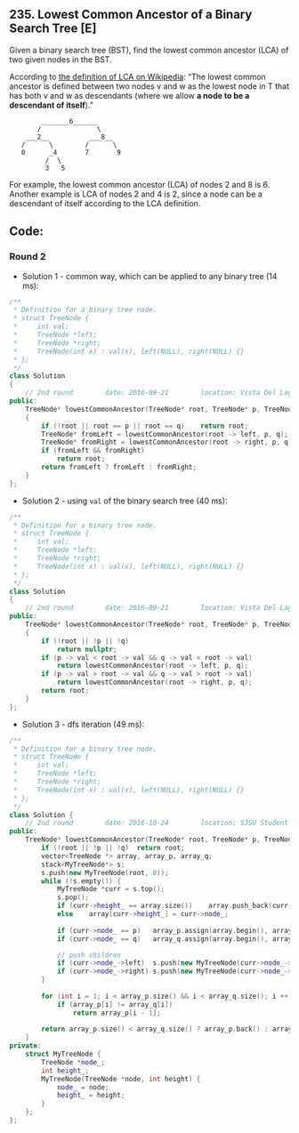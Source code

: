 ## 235. Lowest Common Ancestor of a Binary Search Tree [E]
Given a binary search tree (BST), find the lowest common ancestor (LCA) of two given nodes in the BST.

According to [the definition of LCA on Wikipedia](https://en.wikipedia.org/wiki/Lowest_common_ancestor): “The lowest common ancestor is defined between two nodes v and w as the lowest node in T that has both v and w as descendants (where we allow **a node to be a descendant of itself**).”
```
        _______6______
       /              \
    ___2__          ___8__
   /      \        /      \
   0      _4       7       9
         /  \
         3   5
```
For example, the lowest common ancestor (LCA) of nodes 2 and 8 is 6. Another example is LCA of nodes 2 and 4 is 2, since a node can be a descendant of itself according to the LCA definition.

## Code:
### Round 2
- Solution 1 - common way, which can be applied to any binary tree (14 ms):
```c++
/**
 * Definition for a binary tree node.
 * struct TreeNode {
 *     int val;
 *     TreeNode *left;
 *     TreeNode *right;
 *     TreeNode(int x) : val(x), left(NULL), right(NULL) {}
 * };
 */
class Solution 
{
    // 2nd round        date: 2016-09-21        location: Vista Del Lago III Apartments
public:
    TreeNode* lowestCommonAncestor(TreeNode* root, TreeNode* p, TreeNode* q) 
    {
        if (!root || root == p || root == q)    return root;
        TreeNode* fromLeft = lowestCommonAncestor(root -> left, p, q);
        TreeNode* fromRight = lowestCommonAncestor(root -> right, p, q);
        if (fromLeft && fromRight)
            return root;
        return fromLeft ? fromLeft : fromRight;
    }
};
```

- Solution 2 - using `val` of the binary search tree (40 ms):
```c++
/**
 * Definition for a binary tree node.
 * struct TreeNode {
 *     int val;
 *     TreeNode *left;
 *     TreeNode *right;
 *     TreeNode(int x) : val(x), left(NULL), right(NULL) {}
 * };
 */
class Solution 
{
    // 2nd round        date: 2016-09-21        location: Vista Del Lago III Apartments
public:
    TreeNode* lowestCommonAncestor(TreeNode* root, TreeNode* p, TreeNode* q) 
    {
        if (!root || !p || !q)  
            return nullptr;
        if (p -> val < root -> val && q -> val < root -> val)
            return lowestCommonAncestor(root -> left, p, q);
        if (p -> val > root -> val && q -> val > root -> val)
            return lowestCommonAncestor(root -> right, p, q);
        return root;
    }
};
```

- Solution 3 - dfs iteration (49 ms):
```c++
/**
 * Definition for a binary tree node.
 * struct TreeNode {
 *     int val;
 *     TreeNode *left;
 *     TreeNode *right;
 *     TreeNode(int x) : val(x), left(NULL), right(NULL) {}
 * };
 */
class Solution {
    // 2nd round        date: 2016-10-24        location: SJSU Student Union
public:
    TreeNode* lowestCommonAncestor(TreeNode* root, TreeNode* p, TreeNode* q) {
        if (!root || !p || !q)  return root;
        vector<TreeNode *> array, array_p, array_q;
        stack<MyTreeNode*> s;
        s.push(new MyTreeNode(root, 0));
        while (!s.empty()) {
            MyTreeNode *curr = s.top();
            s.pop();
            if (curr->height_ == array.size())    array.push_back(curr->node_);
            else    array[curr->height_] = curr->node_;
            
            if (curr->node_ == p)   array_p.assign(array.begin(), array.begin() + curr->height_ + 1);
            if (curr->node_ == q)   array_q.assign(array.begin(), array.begin() + curr->height_ + 1);

            // push children
            if (curr->node_->left)  s.push(new MyTreeNode(curr->node_->left, curr->height_ + 1));
            if (curr->node_->right) s.push(new MyTreeNode(curr->node_->right, curr->height_ + 1));
        }
        
        for (int i = 1; i < array_p.size() && i < array_q.size(); i ++)
            if (array_p[i] != array_q[i])
                return array_p[i - 1];
                
        return array_p.size() < array_q.size() ? array_p.back() : array_q.back();
    }
private:
    struct MyTreeNode {
        TreeNode *node_;
        int height_;
        MyTreeNode(TreeNode *node, int height) {
            node_ = node;
            height_ = height;
        }
    };
};
```
